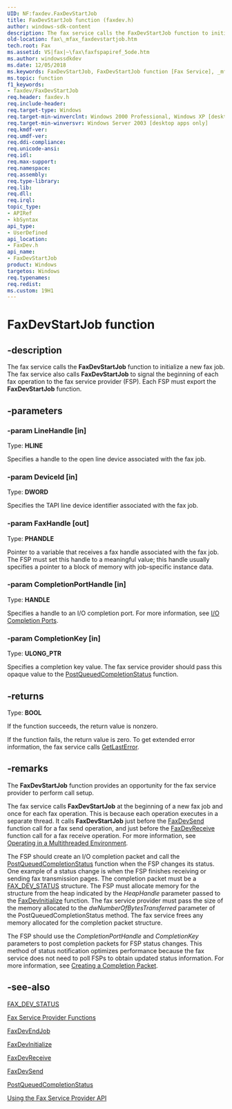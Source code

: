 ```yaml
---
UID: NF:faxdev.FaxDevStartJob
title: FaxDevStartJob function (faxdev.h)
author: windows-sdk-content
description: The fax service calls the FaxDevStartJob function to initialize a new fax job. The fax service also calls FaxDevStartJob to signal the beginning of each fax operation to the fax service provider (FSP). Each FSP must export the FaxDevStartJob function.
old-location: fax\_mfax_faxdevstartjob.htm
tech.root: Fax
ms.assetid: VS|fax|~\fax\faxfspapiref_5ode.htm
ms.author: windowssdkdev
ms.date: 12/05/2018
ms.keywords: FaxDevStartJob, FaxDevStartJob function [Fax Service], _mfax_faxdevstartjob, fax._mfax_faxdevstartjob, faxdev/FaxDevStartJob
ms.topic: function
f1_keywords:
- faxdev/FaxDevStartJob
req.header: faxdev.h
req.include-header: 
req.target-type: Windows
req.target-min-winverclnt: Windows 2000 Professional, Windows XP [desktop apps only]
req.target-min-winversvr: Windows Server 2003 [desktop apps only]
req.kmdf-ver: 
req.umdf-ver: 
req.ddi-compliance: 
req.unicode-ansi: 
req.idl: 
req.max-support: 
req.namespace: 
req.assembly: 
req.type-library: 
req.lib: 
req.dll: 
req.irql: 
topic_type:
- APIRef
- kbSyntax
api_type:
- UserDefined
api_location:
- FaxDev.h
api_name:
- FaxDevStartJob
product: Windows
targetos: Windows
req.typenames: 
req.redist: 
ms.custom: 19H1
---
```


# FaxDevStartJob function


## -description


The fax service calls the <b>FaxDevStartJob</b> function to initialize a new fax job. The fax service also calls <b>FaxDevStartJob</b> to signal the beginning of each fax operation to the fax service provider (FSP). Each FSP must export the <b>FaxDevStartJob</b> function.


## -parameters




### -param LineHandle [in]

Type: <b>HLINE</b>

Specifies a handle to the open line device associated with the fax job.


### -param DeviceId [in]

Type: <b>DWORD</b>

Specifies the TAPI line device identifier associated with the fax job.


### -param FaxHandle [out]

Type: <b>PHANDLE</b>

Pointer to a variable that receives a fax handle associated with the fax job. The FSP must set this handle to a meaningful value; this handle usually specifies a pointer to a block of memory with job-specific instance data.


### -param CompletionPortHandle [in]

Type: <b>HANDLE</b>

Specifies a handle to an I/O completion port. For more information, see <a href="https://docs.microsoft.com/windows/desktop/FileIO/i-o-completion-ports">I/O Completion Ports</a>.


### -param CompletionKey [in]

Type: <b>ULONG_PTR</b>

Specifies a completion key value. The fax service provider should pass this opaque value to the <a href="https://docs.microsoft.com/windows/desktop/FileIO/postqueuedcompletionstatus">PostQueuedCompletionStatus</a> function.


## -returns



Type: <b>BOOL</b>

If the function succeeds, the return value is nonzero.

If the function fails, the return value is zero. To get extended error information, the fax service calls <a href="https://docs.microsoft.com/windows/desktop/api/errhandlingapi/nf-errhandlingapi-getlasterror">GetLastError</a>.




## -remarks



The <b>FaxDevStartJob</b> function provides an opportunity for the fax service provider to perform call setup.

The fax service calls <b>FaxDevStartJob</b> at the beginning of a new fax job and once for each fax operation. This is because each operation executes in a separate thread. It calls <b>FaxDevStartJob</b> just before the <a href="https://docs.microsoft.com/previous-versions/windows/desktop/api/faxdev/nf-faxdev-faxdevsend">FaxDevSend</a> function call for a fax send operation, and just before the <a href="https://docs.microsoft.com/previous-versions/windows/desktop/api/faxdev/nf-faxdev-faxdevreceive">FaxDevReceive</a> function call for a fax receive operation. For more information, see <a href="https://docs.microsoft.com/previous-versions/windows/desktop/fax/-mfax-operating-in-a-multithreaded-environment">Operating in a Multithreaded Environment</a>.

The FSP should create an I/O completion packet and call the <a href="https://docs.microsoft.com/windows/desktop/FileIO/postqueuedcompletionstatus">PostQueuedCompletionStatus</a> function when the FSP changes its status. One example of a status change is when the FSP finishes receiving or sending fax transmission pages. The completion packet must be a <a href="https://docs.microsoft.com/windows/desktop/api/faxdev/ns-faxdev-fax_dev_status">FAX_DEV_STATUS</a> structure. The FSP must allocate memory for the structure from the heap indicated by the <i>HeapHandle</i> parameter passed to the <a href="https://docs.microsoft.com/previous-versions/windows/desktop/api/faxdev/nf-faxdev-faxdevinitialize">FaxDevInitialize</a> function. The fax service provider must pass the size of the memory allocated to the <i>dwNumberOfBytesTransferred</i> parameter of the PostQueuedCompletionStatus method. The fax service frees any memory allocated for the completion packet structure.

The FSP should use the <i>CompletionPortHandle</i> and <i>CompletionKey</i> parameters to post completion packets for FSP status changes. This method of status notification optimizes performance because the fax service does not need to poll FSPs to obtain updated status information. For more information, see <a href="https://docs.microsoft.com/previous-versions/windows/desktop/fax/-mfax-creating-a-completion-packet">Creating a Completion Packet</a>.




## -see-also




<a href="https://docs.microsoft.com/windows/desktop/api/faxdev/ns-faxdev-fax_dev_status">FAX_DEV_STATUS</a>



<a href="https://docs.microsoft.com/previous-versions/windows/desktop/fax/-mfax-fax-service-provider-functions">Fax Service Provider Functions</a>



<a href="https://docs.microsoft.com/previous-versions/windows/desktop/api/faxdev/nf-faxdev-faxdevendjob">FaxDevEndJob</a>



<a href="https://docs.microsoft.com/previous-versions/windows/desktop/api/faxdev/nf-faxdev-faxdevinitialize">FaxDevInitialize</a>



<a href="https://docs.microsoft.com/previous-versions/windows/desktop/api/faxdev/nf-faxdev-faxdevreceive">FaxDevReceive</a>



<a href="https://docs.microsoft.com/previous-versions/windows/desktop/api/faxdev/nf-faxdev-faxdevsend">FaxDevSend</a>



<a href="https://docs.microsoft.com/windows/desktop/FileIO/postqueuedcompletionstatus">PostQueuedCompletionStatus</a>



<a href="https://docs.microsoft.com/previous-versions/windows/desktop/fax/-mfax-using-the-fax-service-provider-api">Using the Fax Service Provider API</a>
 

 

